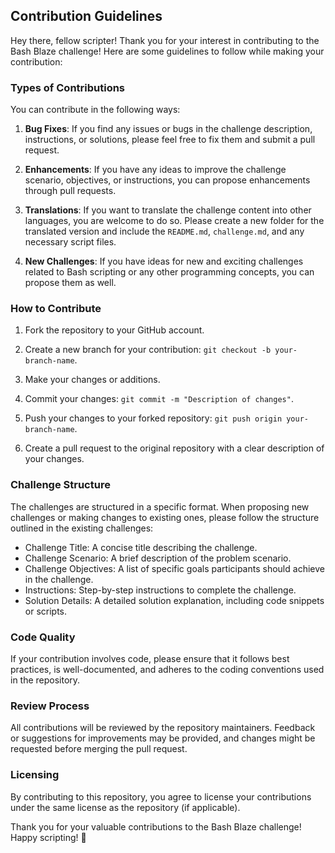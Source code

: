 ## Contribution Guidelines

Hey there, fellow scripter! Thank you for your interest in contributing to the Bash Blaze challenge! Here are some guidelines to follow while making your contribution:

### Types of Contributions

You can contribute in the following ways:

1. **Bug Fixes**: If you find any issues or bugs in the challenge description, instructions, or solutions, please feel free to fix them and submit a pull request.

2. **Enhancements**: If you have any ideas to improve the challenge scenario, objectives, or instructions, you can propose enhancements through pull requests.

3. **Translations**: If you want to translate the challenge content into other languages, you are welcome to do so. Please create a new folder for the translated version and include the `README.md`, `challenge.md`, and any necessary script files.

4. **New Challenges**: If you have ideas for new and exciting challenges related to Bash scripting or any other programming concepts, you can propose them as well.

### How to Contribute

1. Fork the repository to your GitHub account.

2. Create a new branch for your contribution: `git checkout -b your-branch-name`.

3. Make your changes or additions.

4. Commit your changes: `git commit -m "Description of changes"`.

5. Push your changes to your forked repository: `git push origin your-branch-name`.

6. Create a pull request to the original repository with a clear description of your changes.

### Challenge Structure

The challenges are structured in a specific format. When proposing new challenges or making changes to existing ones, please follow the structure outlined in the existing challenges:

- Challenge Title: A concise title describing the challenge.
- Challenge Scenario: A brief description of the problem scenario.
- Challenge Objectives: A list of specific goals participants should achieve in the challenge.
- Instructions: Step-by-step instructions to complete the challenge.
- Solution Details: A detailed solution explanation, including code snippets or scripts.

### Code Quality

If your contribution involves code, please ensure that it follows best practices, is well-documented, and adheres to the coding conventions used in the repository.

### Review Process

All contributions will be reviewed by the repository maintainers. Feedback or suggestions for improvements may be provided, and changes might be requested before merging the pull request.

### Licensing

By contributing to this repository, you agree to license your contributions under the same license as the repository (if applicable).

Thank you for your valuable contributions to the Bash Blaze challenge! Happy scripting! 🚀
